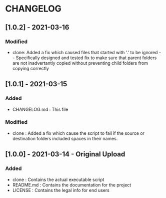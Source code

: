 # CHANGELOG

## [1.0.2] - 2021-03-16

### Modified
- clone: Added a fix which caused files that started with '.' to be ignored
-- Specifically designed and tested fix to make sure that parent folders are not inadvertantly copied without preventing child folders from copying correctly

## [1.0.1] - 2021-03-15 

### Added
- CHANGELOG.md : This file

### Modified
- clone : Added a fix which cause the script to fail if the source or destination folders included spaces in their names.

## [1.0.0] - 2021-03-14 - Original Upload

### Added
- clone : Contains the actual executable script
- README.md : Contains the documentation for the project
- LICENSE : Contains the legal info for end users


 
